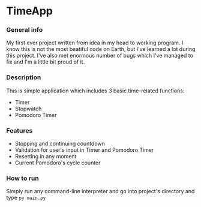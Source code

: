 # TimeApp

### General info
My first ever project written from idea in my head to working program.
I know this is not the most beatiful code on Earth, but I've learned a lot during this project.
I've also met enormous number of bugs which I've managed to fix and I'm a little bit proud of it.

### Description
This is simple application which includes 3 basic time-related functions:
- Timer
- Stopwatch
- Pomodoro Timer

### Features
- Stopping and continuing countdown 
- Validation for user's input in Timer and Pomodoro Timer
- Resetting in any moment
- Current Pomodoro's cycle counter

### How to run
Simply run any command-line interpreter and go into project's directory and type `py main.py`
